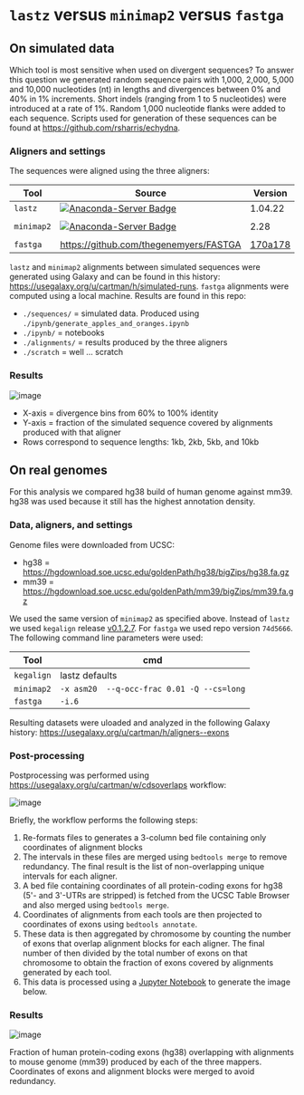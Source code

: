 # `lastz` versus `minimap2` versus `fastga`

## On simulated data

Which tool is most sensitive when used on divergent sequences? To answer this question we generated random sequence pairs with 1,000, 2,000, 5,000 and 10,000 nucleotides (nt) in lengths and divergences between 0% and 40% in 1% increments. Short indels (ranging from 1 to 5 nucleotides) were introduced at a rate of 1%. Random 1,000 nucleotide flanks were added to each sequence. Scripts used for generation of these sequences can be found at https://github.com/rsharris/echydna. 

### Aligners and settings

The sequences were aligned using the three aligners:

| Tool | Source | Version | Params |
|-----|-------|------|------|
| `lastz` | [![Anaconda-Server Badge](https://anaconda.org/bioconda/lastz/badges/version.svg)](https://anaconda.org/bioconda/lastz) | 1.04.22 | defaults |
| `minimap2` | [![Anaconda-Server Badge](https://anaconda.org/bioconda/minimap2/badges/version.svg)](https://anaconda.org/bioconda/minimap2) | 2.28 | `-x asm20` |
| `fastga` | https://github.com/thegenemyers/FASTGA | [170a178](https://github.com/thegenemyers/FASTGA/tree/170a178d16720b57cf33125ba3c904090bde4121) | `-i.6` |

`lastz` and `minimap2` alignments between simulated sequences were generated using Galaxy and can be found in this history: https://usegalaxy.org/u/cartman/h/simulated-runs. `fastga` alignments were computed using a local machine. Results are found in this repo:

- `./sequences/` = simulated data. Produced using `./ipynb/generate_apples_and_oranges.ipynb`
- `./ipynb/` = notebooks
- `./alignments/` = results produced by the three aligners
- `./scratch` = well ... scratch

### Results

![image](https://github.com/user-attachments/assets/45bb4fdf-94f0-4437-8e34-32d19cdc9f41)

- X-axis = divergence bins from 60% to 100% identity
- Y-axis = fraction of the simulated sequence covered by alignments produced with that aligner
- Rows correspond to sequence lengths: 1kb, 2kb, 5kb, and 10kb

## On real genomes

For this analysis we compared hg38 build of human genome against mm39. hg38 was used because it still has the highest annotation density.

### Data, aligners, and settings

Genome files were downloaded from UCSC:

- hg38 = https://hgdownload.soe.ucsc.edu/goldenPath/hg38/bigZips/hg38.fa.gz
- mm39 = https://hgdownload.soe.ucsc.edu/goldenPath/mm39/bigZips/mm39.fa.gz

We used the same version of `minimap2` as specified above. Instead of `lastz` we used `kegalign` release [v0.1.2.7](https://github.com/galaxyproject/KegAlign/releases/tag/v0.1.2.7). For `fastga` we used repo version `74d5666`. The following command line parameters were used:

| Tool | cmd |
|------|-----|
| `kegalign` | lastz defaults |
| `minimap2` | `-x asm20  --q-occ-frac 0.01 -Q --cs=long` |
| `fastga` | `-i.6` |

Resulting datasets were uloaded and analyzed in the following Galaxy history: https://usegalaxy.org/u/cartman/h/aligners--exons

### Post-processing

Postprocessing was performed using https://usegalaxy.org/u/cartman/w/cdsoverlaps workflow:

![image](https://github.com/user-attachments/assets/a58d7d67-6784-42bf-99a9-f8babc1d8c8d)

Briefly, the workflow performs the following steps:

1. Re-formats files to generates a 3-column bed file containing only coordinates of alignment blocks
2. The intervals in these files are merged using `bedtools merge` to remove redundancy. The final result is the list of non-overlapping unique intervals for each aligner.  
3. A bed file containing coordinates of all protein-coding exons for hg38 (5'- and 3'-UTRs are stripped) is fetched from the UCSC Table Browser and also merged using `bedtools merge`.
4. Coordinates of alignments from each tools are then projected to coordinates of exons using `bedtools annotate`.
5. These data is then aggregated by chromosome by counting the number of exons that overlap alignment blocks for each aligner. The final number of then divided by the total number of exons on that chromosome to obtain the fraction of exons covered by alignments generated by each tool. 
6. This data is processed using a [Jupyter Notebook](https://github.com/nekrut/lz-fg-mm/blob/main/ipynb/cds_exon_coverage.ipynb) to generate the image below.

### Results

![image](https://github.com/user-attachments/assets/7e2ee669-f132-410b-9d84-583ee9a7e819)

Fraction of human protein-coding exons (hg38) overlapping with alignments to mouse genome (mm39) produced by each of the three mappers. Coordinates of exons and alignment blocks were merged to avoid redundancy. 

  

